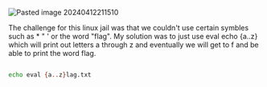 

![Pasted image 20240412211510](https://github.com/alexsandusf/CTFWriteups/assets/162010016/95e0c040-ac91-4c26-abaf-7c5573205a2d)

The challenge for this linux jail was that we couldn't use certain symbles such as * " ' or the word "flag". My solution was to just use eval echo {a..z} which will print out letters a through z and eventually we will get to f and be able to print the word flag.

```bash

echo eval {a..z}lag.txt

```
